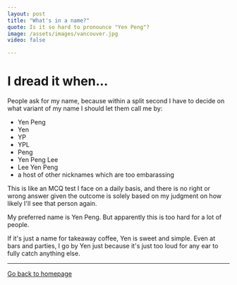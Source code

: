 ```yaml
---
layout: post
title: "What's in a name?"
quote: Is it so hard to pronounce "Yen Peng"?
image: /assets/images/vancouver.jpg
video: false

---
```

# I dread it when...

People ask for my name, because within a split second I have to decide on what variant of my name I should let them call me by:

* Yen Peng
* Yen
* YP
* YPL
* Peng
* Yen Peng Lee
* Lee Yen Peng
* a host of other nicknames which are too embarassing

This is like an MCQ test I face on a daily basis, and there is no right or wrong answer given the outcome is solely based on my judgment on how likely I'll see that person again. 

My preferred name is Yen Peng. But apparently this is too hard for a lot of people.

If it's just a name for takeaway coffee, Yen is sweet and simple. Even at bars and parties, I go by Yen just because it's just too loud for any ear to fully catch anything else. 


-----
[Go back to homepage](http://yenpeng.github.io/)
